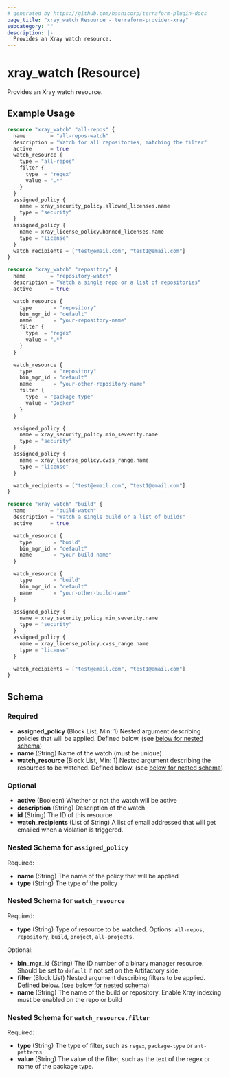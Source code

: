 ```yaml
---
# generated by https://github.com/hashicorp/terraform-plugin-docs
page_title: "xray_watch Resource - terraform-provider-xray"
subcategory: ""
description: |-
  Provides an Xray watch resource.
---
```


# xray_watch (Resource)

Provides an Xray watch resource.

## Example Usage

```terraform
resource "xray_watch" "all-repos" {
  name        = "all-repos-watch"
  description = "Watch for all repositories, matching the filter"
  active      = true
  watch_resource {
    type = "all-repos"
    filter {
      type  = "regex"
      value = ".*"
    }
  }
  assigned_policy {
    name = xray_security_policy.allowed_licenses.name
    type = "security"
  }
  assigned_policy {
    name = xray_license_policy.banned_licenses.name
    type = "license"
  }
  watch_recipients = ["test@email.com", "test1@email.com"]
}

resource "xray_watch" "repository" {
  name        = "repository-watch"
  description = "Watch a single repo or a list of repositories"
  active      = true

  watch_resource {
    type       = "repository"
    bin_mgr_id = "default"
    name       = "your-repository-name"
    filter {
      type  = "regex"
      value = ".*"
    }
  }

  watch_resource {
    type       = "repository"
    bin_mgr_id = "default"
    name       = "your-other-repository-name"
    filter {
      type  = "package-type"
      value = "Docker"
    }
  }

  assigned_policy {
    name = xray_security_policy.min_severity.name
    type = "security"
  }
  assigned_policy {
    name = xray_license_policy.cvss_range.name
    type = "license"
  }

  watch_recipients = ["test@email.com", "test1@email.com"]
}

resource "xray_watch" "build" {
  name        = "build-watch"
  description = "Watch a single build or a list of builds"
  active      = true

  watch_resource {
    type       = "build"
    bin_mgr_id = "default"
    name       = "your-build-name"
  }

  watch_resource {
    type       = "build"
    bin_mgr_id = "default"
    name       = "your-other-build-name"
  }

  assigned_policy {
    name = xray_security_policy.min_severity.name
    type = "security"
  }
  assigned_policy {
    name = xray_license_policy.cvss_range.name
    type = "license"
  }

  watch_recipients = ["test@email.com", "test1@email.com"]
}
```

<!-- schema generated by tfplugindocs -->
## Schema

### Required

- **assigned_policy** (Block List, Min: 1) Nested argument describing policies that will be applied. Defined below. (see [below for nested schema](#nestedblock--assigned_policy))
- **name** (String) Name of the watch (must be unique)
- **watch_resource** (Block List, Min: 1) Nested argument describing the resources to be watched. Defined below. (see [below for nested schema](#nestedblock--watch_resource))

### Optional

- **active** (Boolean) Whether or not the watch will be active
- **description** (String) Description of the watch
- **id** (String) The ID of this resource.
- **watch_recipients** (List of String) A list of email addressed that will get emailed when a violation is triggered.

<a id="nestedblock--assigned_policy"></a>
### Nested Schema for `assigned_policy`

Required:

- **name** (String) The name of the policy that will be applied
- **type** (String) The type of the policy


<a id="nestedblock--watch_resource"></a>
### Nested Schema for `watch_resource`

Required:

- **type** (String) Type of resource to be watched. Options: `all-repos`, `repository`, `build`, `project`, `all-projects`.

Optional:

- **bin_mgr_id** (String) The ID number of a binary manager resource. Should be set to `default` if not set on the Artifactory side.
- **filter** (Block List) Nested argument describing filters to be applied. Defined below. (see [below for nested schema](#nestedblock--watch_resource--filter))
- **name** (String) The name of the build or repository. Enable Xray indexing must be enabled on the repo or build

<a id="nestedblock--watch_resource--filter"></a>
### Nested Schema for `watch_resource.filter`

Required:

- **type** (String) The type of filter, such as `regex`, `package-type` or `ant-patterns`
- **value** (String) The value of the filter, such as the text of the regex or name of the package type.


